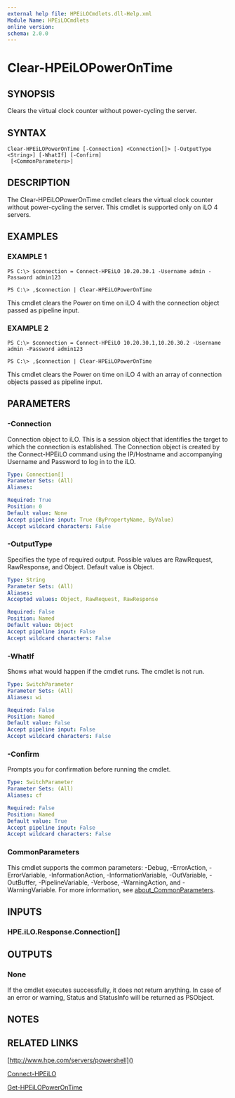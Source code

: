 ```yaml
---
external help file: HPEiLOCmdlets.dll-Help.xml
Module Name: HPEiLOCmdlets
online version:
schema: 2.0.0
---
```


# Clear-HPEiLOPowerOnTime

## SYNOPSIS
Clears the virtual clock counter without power-cycling the server.

## SYNTAX

```
Clear-HPEiLOPowerOnTime [-Connection] <Connection[]> [-OutputType <String>] [-WhatIf] [-Confirm]
 [<CommonParameters>]
```

## DESCRIPTION
The Clear-HPEiLOPowerOnTime cmdlet clears the virtual clock counter without power-cycling the server.
This cmdlet is supported only on iLO 4 servers.

## EXAMPLES

### EXAMPLE 1
```
PS C:\> $connection = Connect-HPEiLO 10.20.30.1 -Username admin -Password admin123

PS C:\> ,$connection | Clear-HPEiLOPowerOnTime
```

This cmdlet clears the Power on time on iLO 4 with the connection object passed as pipeline input.

### EXAMPLE 2
```
PS C:\> $connection = Connect-HPEiLO 10.20.30.1,10.20.30.2 -Username admin -Password admin123

PS C:\> ,$connection | Clear-HPEiLOPowerOnTime
```

This cmdlet clears the Power on time on iLO 4 with an array of connection objects passed as pipeline input.

## PARAMETERS

### -Connection
Connection object to iLO.
This is a session object that identifies the target to which the connection is established.
The Connection object is created by the Connect-HPEiLO command using the IP/Hostname and accompanying Username and Password to log in to the iLO.

```yaml
Type: Connection[]
Parameter Sets: (All)
Aliases:

Required: True
Position: 0
Default value: None
Accept pipeline input: True (ByPropertyName, ByValue)
Accept wildcard characters: False
```

### -OutputType
Specifies the type of required output.
Possible values are RawRequest, RawResponse, and Object.
Default value is Object.

```yaml
Type: String
Parameter Sets: (All)
Aliases:
Accepted values: Object, RawRequest, RawResponse

Required: False
Position: Named
Default value: Object
Accept pipeline input: False
Accept wildcard characters: False
```

### -WhatIf
Shows what would happen if the cmdlet runs.
The cmdlet is not run.

```yaml
Type: SwitchParameter
Parameter Sets: (All)
Aliases: wi

Required: False
Position: Named
Default value: False
Accept pipeline input: False
Accept wildcard characters: False
```

### -Confirm
Prompts you for confirmation before running the cmdlet.

```yaml
Type: SwitchParameter
Parameter Sets: (All)
Aliases: cf

Required: False
Position: Named
Default value: True
Accept pipeline input: False
Accept wildcard characters: False
```

### CommonParameters
This cmdlet supports the common parameters: -Debug, -ErrorAction, -ErrorVariable, -InformationAction, -InformationVariable, -OutVariable, -OutBuffer, -PipelineVariable, -Verbose, -WarningAction, and -WarningVariable. For more information, see [about_CommonParameters](http://go.microsoft.com/fwlink/?LinkID=113216).

## INPUTS

### HPE.iLO.Response.Connection[]
## OUTPUTS

### None
If the cmdlet executes successfully, it does not return anything.
In case of an error or warning, Status and StatusInfo will be returned as PSObject.

## NOTES

## RELATED LINKS

[http://www.hpe.com/servers/powershell]()

[Connect-HPEiLO]()

[Get-HPEiLOPowerOnTime]()

